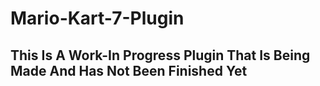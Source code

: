 # Mario-Kart-7-Plugin

## This Is A Work-In Progress Plugin That Is Being Made And Has Not Been Finished Yet
